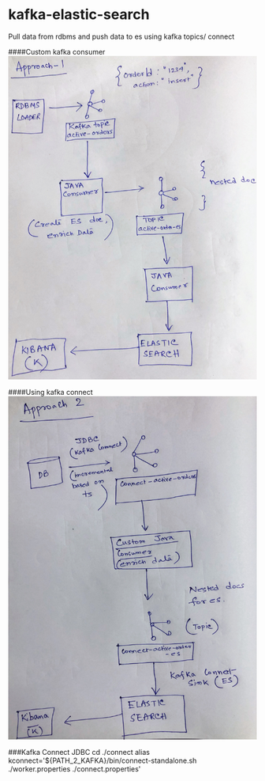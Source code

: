 # kafka-elastic-search
Pull data from rdbms and push data to es using kafka topics/ connect

####Custom kafka consumer
![Approach - 1](approach1.jpg)

####Using kafka connect
![Approach - 2](approach2.jpg)

###Kafka Connect JDBC
cd ./connect
alias kconnect='${PATH_2_KAFKA}/bin/connect-standalone.sh ./worker.properties ./connect.properties'
